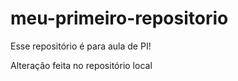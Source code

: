 # meu-primeiro-repositorio
Esse repositório é para aula de PI! 


Alteração feita no repositório local